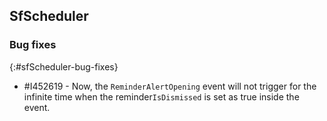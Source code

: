 ## SfScheduler

### Bug fixes
{:#sfScheduler-bug-fixes}

* \#I452619 - Now, the `ReminderAlertOpening` event will not trigger for the infinite time when the reminder`IsDismissed` is set as true inside the event.
